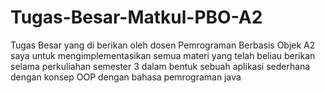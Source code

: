 # Tugas-Besar-Matkul-PBO-A2
Tugas Besar yang di berikan oleh dosen Pemrograman Berbasis Objek A2 saya untuk mengimplementasikan semua materi yang telah beliau berikan selama perkuliahan semester 3 dalam bentuk sebuah aplikasi sederhana dengan konsep OOP dengan bahasa pemrograman java
